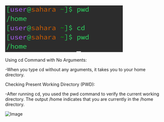 
![Image](cdnoarguments.png)

Using cd Command with No Arguments:

-When you type cd without any arguments, it takes you to your home directory.

Checking Present Working Directory (PWD):

-After running cd, you used the pwd command to verify the current working directory.
The output /home indicates that you are currently in the /home directory.

![Image](cdwitharguments.png)


